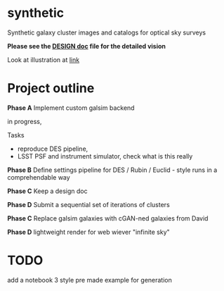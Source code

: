 # synthetic
Synthetic galaxy cluster images and catalogs for optical sky surveys

**Please see the [DESIGN doc](DESIGN.md) file for the detailed vision** 

Look at illustration at [link](https://vargatn.github.io/synthetic/)

# Project outline

**Phase A** Implement custom galsim backend

in progress,

Tasks
  * reproduce DES pipeline, 
  * LSST PSF and instrument simulator, check what is this really



**Phase B** Define settings pipeline for DES / Rubin / Euclid - style runs in a comprehendable way

**Phase C** Keep a design doc

**Phase D** Submit a sequential set of iterations of clusters

**Phase C** Replace galsim galaxies with cGAN-ned galaxies from David

**Phase D** lightweight render for web wiever "infinite sky"


# TODO

add a notebook 3 style pre made example for generation